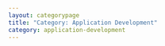 ```yaml
---
layout: categorypage
title: "Category: Application Development"
category: application-development
---
```

